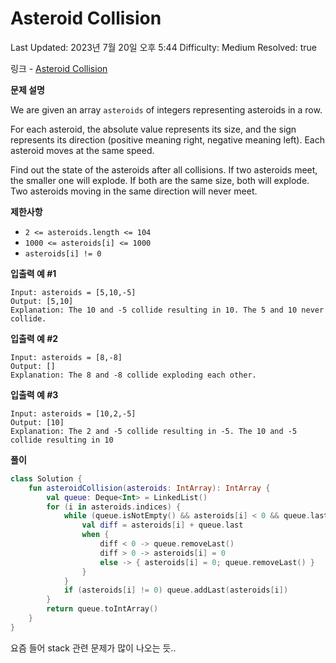 # Asteroid Collision

Last Updated: 2023년 7월 20일 오후 5:44
Difficulty: Medium
Resolved: true

링크 - [Asteroid Collision](https://leetcode.com/problems/asteroid-collision/description/)

**문제 설명**

We are given an array `asteroids` of integers representing asteroids in a row.

For each asteroid, the absolute value represents its size, and the sign represents its direction (positive meaning right, negative meaning left). Each asteroid moves at the same speed.

Find out the state of the asteroids after all collisions. If two asteroids meet, the smaller one will explode. If both are the same size, both will explode. Two asteroids moving in the same direction will never meet.

**제한사항**

- `2 <= asteroids.length <= 104`
- `1000 <= asteroids[i] <= 1000`
- `asteroids[i] != 0`

**입출력 예 #1**

```
Input: asteroids = [5,10,-5]
Output: [5,10]
Explanation: The 10 and -5 collide resulting in 10. The 5 and 10 never collide.
```

**입출력 예 #2**

```
Input: asteroids = [8,-8]
Output: []
Explanation: The 8 and -8 collide exploding each other.
```

**입출력 예 #3**

```
Input: asteroids = [10,2,-5]
Output: [10]
Explanation: The 2 and -5 collide resulting in -5. The 10 and -5 collide resulting in 10
```

**풀이**

```kotlin
class Solution {
    fun asteroidCollision(asteroids: IntArray): IntArray {
        val queue: Deque<Int> = LinkedList()
        for (i in asteroids.indices) {
            while (queue.isNotEmpty() && asteroids[i] < 0 && queue.last > 0) {
                val diff = asteroids[i] + queue.last
                when {
                    diff < 0 -> queue.removeLast()
                    diff > 0 -> asteroids[i] = 0
                    else -> { asteroids[i] = 0; queue.removeLast() }
                }
            }
            if (asteroids[i] != 0) queue.addLast(asteroids[i])
        }
        return queue.toIntArray()
    }
}
```

요즘 들어 stack 관련 문제가 많이 나오는 듯..